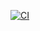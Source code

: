 [![CI](https://github.com/CharlysEV/Automatizacion_RSI_PCI/actions/workflows/python-ci.yml/badge.svg)](https://github.com/CharlysEV/Automatizacion_RSI_PCI/actions/workflows/python-ci.yml)
